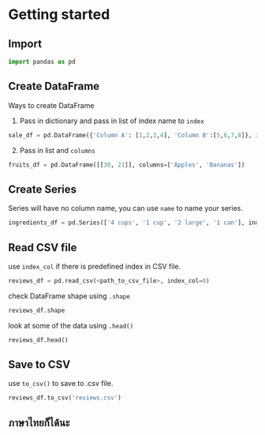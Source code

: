 # Getting started
## Import
```python
import pandas as pd
```
## Create DataFrame
Ways to create DataFrame
1) Pass in dictionary and pass in list of index name to `index`
```python
sale_df = pd.DataFrame({'Column A': [1,2,3,4], 'Column B':[5,6,7,8]}, index= ['2019 sales', '2020 sales', '2021 sales'])
```
2) Pass in list and `columns`
```python
fruits_df = pd.DataFrame([[30, 21]], columns=['Apples', 'Bananas'])
```
## Create Series
Series will have no column name, you can use `name` to name your series.
```python
ingredients_df = pd.Series(['4 cups', '1 cup', '2 large', '1 can'], index = ['Flour', 'Milk', 'Eggs', 'Spam'], name = 'Dinner')
```
## Read CSV file
use `index_col` if there is predefined index in CSV file. 
```python
reviews_df = pd.read_csv(<path_to_csv_file>, index_col=0)
```
check DataFrame shape using `.shape`
```python
reviews_df.shape
```
look at some of the data using `.head()`
```python
reviews_df.head()
```
## Save to CSV
use `to_csv()` to save to .csv file.
```python
reviews_df.to_csv('reviews.csv')
```
## ภาษาไทยก็ได้นะ
